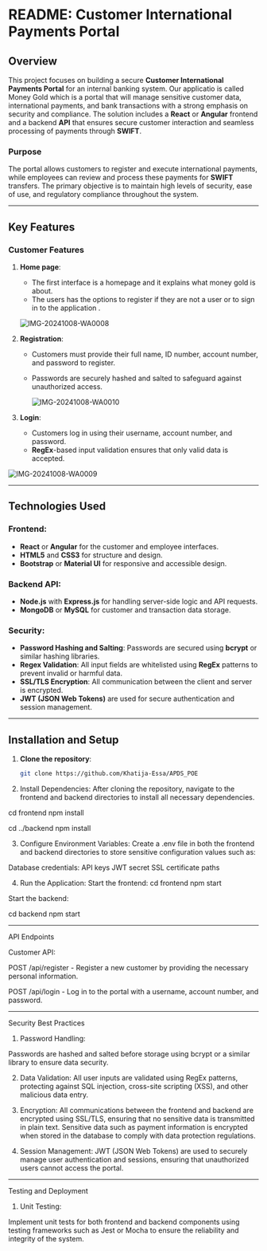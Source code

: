 # README: Customer International Payments Portal

## Overview

This project focuses on building a secure **Customer International Payments Portal** for an internal banking system. Our applicatio  is called Money Gold which is a  portal that  will manage sensitive customer data, international payments, and bank transactions with a strong emphasis on security and compliance. The solution includes a **React** or **Angular** frontend and a backend **API** that ensures secure customer interaction and seamless processing of payments through **SWIFT**.

### Purpose

The portal allows customers to register and execute international payments, while employees can review and process these payments for **SWIFT** transfers. The primary objective is to maintain high levels of security, ease of use, and regulatory compliance throughout the system.

---

## Key Features

### Customer Features

1. **Home page**:
   - The first interface is a homepage and it explains what money gold is about.
   - The users has the options to register if they are not a user or to sign in to the application .
     
   ![IMG-20241008-WA0008](https://github.com/user-attachments/assets/642c5899-3d51-41d8-8962-66ddf1193923)


2. **Registration**:
   - Customers must provide their full name, ID number, account number, and password to register.
   - Passwords are securely hashed and salted to safeguard against unauthorized access.
     
     ![IMG-20241008-WA0010](https://github.com/user-attachments/assets/fbe11206-b546-459d-be31-3afe64302f1a)


3. **Login**:
   - Customers log in using their username, account number, and password.
   - **RegEx**-based input validation ensures that only valid data is accepted.
     
![IMG-20241008-WA0009](https://github.com/user-attachments/assets/adbf0f88-8764-481e-974e-ad45242cd149)

---

## Technologies Used

### Frontend:
- **React** or **Angular** for the customer and employee interfaces.
- **HTML5** and **CSS3** for structure and design.
- **Bootstrap** or **Material UI** for responsive and accessible design.

### Backend API:
- **Node.js** with **Express.js** for handling server-side logic and API requests.
- **MongoDB** or **MySQL** for customer and transaction data storage.

### Security:
- **Password Hashing and Salting**: Passwords are secured using **bcrypt** or similar hashing libraries.
- **Regex Validation**: All input fields are whitelisted using **RegEx** patterns to prevent invalid or harmful data.
- **SSL/TLS Encryption**: All communication between the client and server is encrypted.
- **JWT (JSON Web Tokens)** are used for secure authentication and session management.

---

## Installation and Setup

1. **Clone the repository**:
   ```bash
   git clone https://github.com/Khatija-Essa/APDS_POE


2. Install Dependencies: After cloning the repository, navigate to the frontend and backend directories to install all necessary dependencies.

cd frontend
npm install

cd ../backend
npm install


3. Configure Environment Variables: Create a .env file in both the frontend and backend directories to store sensitive configuration values such as:

Database credentials:
API keys
JWT secret
SSL certificate paths


4. Run the Application:
Start the frontend:
cd frontend
npm start

Start the backend:

cd backend
npm start

---

API Endpoints

Customer API:

POST /api/register - Register a new customer by providing the necessary personal information.

POST /api/login - Log in to the portal with a username, account number, and password.

---

Security Best Practices

1. Password Handling:

Passwords are hashed and salted before storage using bcrypt or a similar library to ensure data security.

2. Data Validation:
All user inputs are validated using RegEx patterns, protecting against SQL injection, cross-site scripting (XSS), and other malicious data entry.

3. Encryption:
All communications between the frontend and backend are encrypted using SSL/TLS, ensuring that no sensitive data is transmitted in plain text.
Sensitive data such as payment information is encrypted when stored in the database to comply with data protection regulations.

4. Session Management:
JWT (JSON Web Tokens) are used to securely manage user authentication and sessions, ensuring that unauthorized users cannot access the portal.


---

Testing and Deployment

1. Unit Testing:

Implement unit tests for both frontend and backend components using testing frameworks such as Jest or Mocha to ensure the reliability and integrity of the system.


